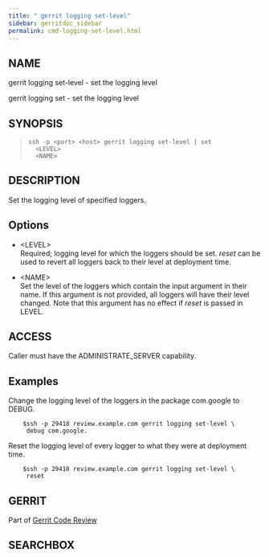 ```yaml
---
title: " gerrit logging set-level"
sidebar: gerritdoc_sidebar
permalink: cmd-logging-set-level.html
---
```

## NAME

gerrit logging set-level - set the logging level

gerrit logging set - set the logging level

## SYNOPSIS

> 
> 
>     ssh -p <port> <host> gerrit logging set-level | set
>       <LEVEL>
>       <NAME>

## DESCRIPTION

Set the logging level of specified loggers.

## Options

  - \<LEVEL\>  
    Required; logging level for which the loggers should be set. *reset*
    can be used to revert all loggers back to their level at deployment
    time.

  - \<NAME\>  
    Set the level of the loggers which contain the input argument in
    their name. If this argument is not provided, all loggers will have
    their level changed. Note that this argument has no effect if
    *reset* is passed in LEVEL.

## ACCESS

Caller must have the ADMINISTRATE\_SERVER capability.

## Examples

Change the logging level of the loggers in the package com.google to
DEBUG.

``` 
    $ssh -p 29418 review.example.com gerrit logging set-level \
     debug com.google.
```

Reset the logging level of every logger to what they were at deployment
time.

``` 
    $ssh -p 29418 review.example.com gerrit logging set-level \
     reset
```

## GERRIT

Part of [Gerrit Code Review](index.html)

## SEARCHBOX

